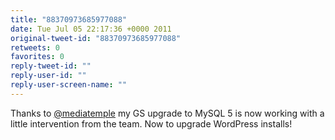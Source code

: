 ```yaml
---
title: "88370973685977088"
date: Tue Jul 05 22:17:36 +0000 2011
original-tweet-id: "88370973685977088"
retweets: 0
favorites: 0
reply-tweet-id: ""
reply-user-id: ""
reply-user-screen-name: ""
---
```

Thanks to <a href="https://twitter.com/mediatemple">@mediatemple</a> my GS upgrade to MySQL 5 is now working with a little intervention from the team. Now to upgrade WordPress installs!
